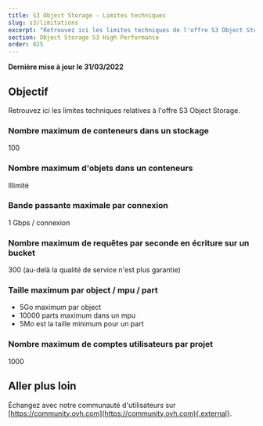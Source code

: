 ```yaml
---
title: S3 Object Storage - Limites techniques
slug: s3/limitations
excerpt: "Retrouvez ici les limites techniques de l'offre S3 Object Storage"
section: Object Storage S3 High Performance
order: 025
---
```


**Dernière mise à jour le 31/03/2022**

## Objectif

Retrouvez ici les limites techniques relatives à l'offre S3 Object Storage.

### Nombre maximum de conteneurs dans un stockage

100

### Nombre maximum d'objets dans un conteneurs

Illimité

### Bande passante maximale par connexion

1 Gbps / connexion

### Nombre maximum de requêtes par seconde en écriture sur un bucket

300 (au-delà la qualité de service n'est plus garantie)

### Taille maximum par object / mpu / part

- 5Go maximum par object
- 10000 parts maximum dans un mpu
- 5Mo est la taille minimum pour un part

### Nombre maximum de comptes utilisateurs par projet

1000

## Aller plus loin

Échangez avec notre communauté d'utilisateurs sur [https://community.ovh.com](https://community.ovh.com){.external}.
